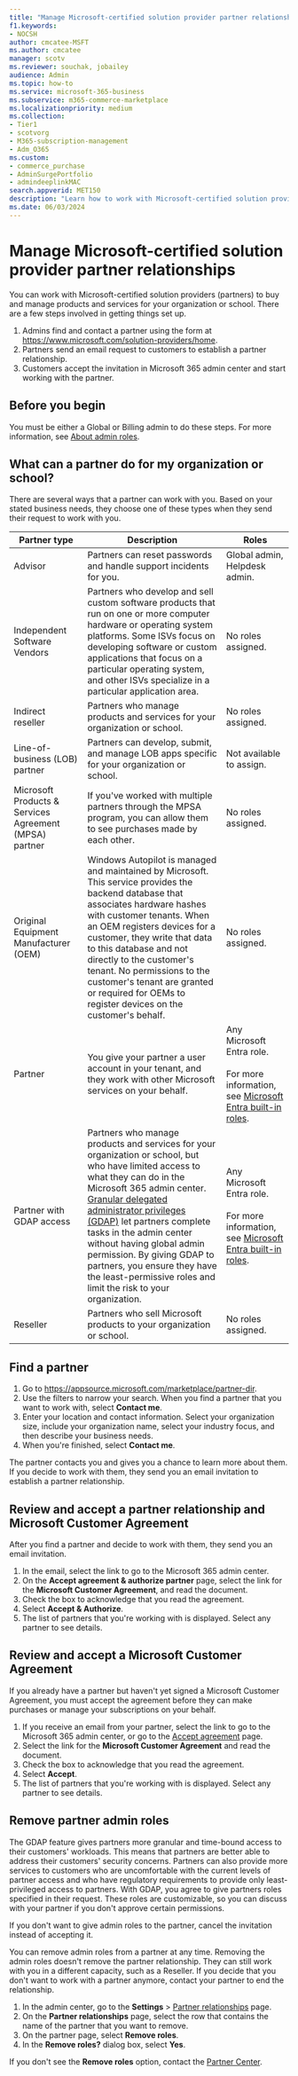```yaml
---
title: "Manage Microsoft-certified solution provider partner relationships"
f1.keywords:
- NOCSH
author: cmcatee-MSFT
ms.author: cmcatee
manager: scotv
ms.reviewer: souchak, jobailey
audience: Admin
ms.topic: how-to
ms.service: microsoft-365-business
ms.subservice: m365-commerce-marketplace
ms.localizationpriority: medium
ms.collection:
- Tier1
- scotvorg
- M365-subscription-management 
- Adm_O365
ms.custom: 
- commerce_purchase
- AdminSurgePortfolio
- admindeeplinkMAC
search.appverid: MET150
description: "Learn how to work with Microsoft-certified solution providers (partners) to buy and manage products and services for your organization or school."
ms.date: 06/03/2024
---
```


# Manage Microsoft-certified solution provider partner relationships

You can work with Microsoft-certified solution providers (partners) to buy and manage products and services for your organization or school. There are a few steps involved in getting things set up.

1. Admins find and contact a partner using the form at <a href="https://www.microsoft.com/solution-providers/home" target="_blank">https://www.microsoft.com/solution-providers/home</a>.
2. Partners send an email request to customers to establish a partner relationship.
3. Customers accept the invitation in Microsoft 365 admin center and start working with the partner.

## Before you begin

You must be either a Global or Billing admin to do these steps. For more information, see [About admin roles](../admin/add-users/about-admin-roles.md).

## What can a partner do for my organization or school?

There are several ways that a partner can work with you. Based on your stated business needs, they choose one of these types when they send their request to work with you.

| Partner type | Description | Roles |
| ------------ | ----------- | ----- |
| Advisor | Partners can reset passwords and handle support incidents for you. | Global admin, Helpdesk admin. |
| Independent Software Vendors | Partners who develop and sell custom software products that run on one or more computer hardware or operating system platforms. Some ISVs focus on developing software or custom applications that focus on a particular operating system, and other ISVs specialize in a particular application area. | No roles assigned. |
| Indirect reseller | Partners who manage products and services for your organization or school. | No roles assigned. |
| Line-of-business (LOB) partner | Partners can develop, submit, and manage LOB apps specific for your organization or school. | Not available to assign. |
| Microsoft Products & Services Agreement (MPSA) partner | If you've worked with multiple partners through the MPSA program, you can allow them to see purchases made by each other. | No roles assigned. |
| Original Equipment Manufacturer (OEM) | Windows Autopilot is managed and maintained by Microsoft. This service provides the backend database that associates hardware hashes with customer tenants. When an OEM registers devices for a customer, they write that data to this database and not directly to the customer's tenant. No permissions to the customer's tenant are granted or required for OEMs to register devices on the customer's behalf. | No roles assigned. |
| Partner | You give your partner a user account in your tenant, and they work with other Microsoft services on your behalf. | Any Microsoft Entra role.<br><br>For more information, see [Microsoft Entra built-in roles](/entra/identity/role-based-access-control/permissions-reference). |
| Partner with GDAP access | Partners who manage products and services for your organization or school, but who have limited access to what they can do in the Microsoft 365 admin center. [Granular delegated administrator privileges (GDAP)](/partner-center/gdap-introduction) let partners complete tasks in the admin center without having global admin permission. By giving GDAP to partners, you ensure they have the least-permissive roles and limit the risk to your organization. | Any Microsoft Entra role.<br><br>For more information, see [Microsoft Entra built-in roles](/azure/active-directory/roles/permissions-reference). |
| Reseller | Partners who sell Microsoft products to your organization or school. | No roles assigned. |

## Find a partner

1. Go to <a href="https://appsource.microsoft.com/marketplace/partner-dir" target="_blank">https://appsource.microsoft.com/marketplace/partner-dir</a>.
2. Use the filters to narrow your search. When you find a partner that you want to work with, select **Contact me**.
3. Enter your location and contact information. Select your organization size, include your organization name, select your industry focus, and then describe your business needs.
4. When you're finished, select **Contact me**.

The partner contacts you and gives you a chance to learn more about them. If you decide to work with them, they send you an email invitation to establish a partner relationship.

## Review and accept a partner relationship and Microsoft Customer Agreement

After you find a partner and decide to work with them, they send you an email invitation.

1. In the email, select the link to go to the Microsoft 365 admin center.
2. On the **Accept agreement & authorize partner** page, select the link for the **Microsoft Customer Agreement**, and read the document.
3. Check the box to acknowledge that you read the agreement.
4. Select **Accept & Authorize**.
5. The list of partners that you're working with is displayed. Select any partner to see details.

## Review and accept a Microsoft Customer Agreement

If you already have a partner but haven't yet signed a Microsoft Customer Agreement, you must accept the agreement before they can make purchases or manage your subscriptions on your behalf.

1. If you receive an email from your partner, select the link to go to the Microsoft 365 admin center, or go to the <a href="https://go.microsoft.com/fwlink/?linkid=2116573" target="_blank">Accept agreement</a> page.
2. Select the link for the **Microsoft Customer Agreement** and read the document.
3. Check the box to acknowledge that you read the agreement.
4. Select **Accept**.
5. The list of partners that you're working with is displayed. Select any partner to see details.

## Remove partner admin roles

The GDAP feature gives partners more granular and time-bound access to their customers' workloads. This means that partners are better able to address their customers' security concerns. Partners can also provide more services to customers who are uncomfortable with the current levels of partner access and who have regulatory requirements to provide only least-privileged access to partners. With GDAP, you agree to give partners roles specified in their request. These roles are customizable, so you can discuss with your partner if you don't approve certain permissions.

If you don't want to give admin roles to the partner, cancel the invitation instead of accepting it.

You can remove admin roles from a partner at any time. Removing the admin roles doesn't remove the partner relationship. They can still work with you in a different capacity, such as a Reseller. If you decide that you don't want to work with a partner anymore, contact your partner to end the relationship.

1. In the admin center, go to the **Settings** > <a href="https://go.microsoft.com/fwlink/p/?linkid=2074649" target="_blank">Partner relationships</a> page.
2. On the **Partner relationships** page, select the row that contains the name of the partner that you want to remove.
3. On the partner page, select **Remove roles**.
4. In the **Remove roles?** dialog box, select **Yes**.

If you don't see the **Remove roles** option, contact the [Partner Center](https://partner.microsoft.com/support).
